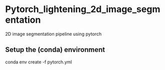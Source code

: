 # Pytorch_lightening_2d_image_segmentation
2D image segmentation pipeline using pytorch

## Setup the (conda) environment 
conda env create -f pytorch.yml
